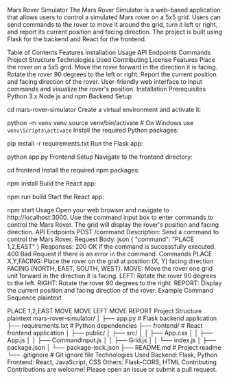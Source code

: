 Mars Rover Simulator
The Mars Rover Simulator is a web-based application that allows users to control a simulated Mars rover on a 5x5 grid. Users can send commands to the rover to move it around the grid, turn it left or right, and report its current position and facing direction. The project is built using Flask for the backend and React for the frontend.

Table of Contents
Features
Installation
Usage
API Endpoints
Commands
Project Structure
Technologies Used
Contributing
License
Features
Place the rover on a 5x5 grid.
Move the rover forward in the direction it is facing.
Rotate the rover 90 degrees to the left or right.
Report the current position and facing direction of the rover.
User-friendly web interface to input commands and visualize the rover's position.
Installation
Prerequisites
Python 3.x
Node.js and npm
Backend Setup

cd mars-rover-simulator
Create a virtual environment and activate it:


python -m venv venv
source venv/bin/activate  # On Windows use `venv\Scripts\activate`
Install the required Python packages:


pip install -r requirements.txt
Run the Flask app:


python app.py
Frontend Setup
Navigate to the frontend directory:


cd frontend
Install the required npm packages:


npm install
Build the React app:


npm run build
Start the React app:


npm start
Usage
Open your web browser and navigate to http://localhost:3000.
Use the command input box to enter commands to control the Mars Rover.
The grid will display the rover's position and facing direction.
API Endpoints
POST /command
Description: Send a command to control the Mars Rover.
Request Body:
json
{
  "command": "PLACE 1,2,EAST"
}
Responses:
200 OK if the command is successfully executed.
400 Bad Request if there is an error in the command.
Commands
PLACE X,Y,FACING: Place the rover on the grid at position (X, Y) facing direction FACING (NORTH, EAST, SOUTH, WEST).
MOVE: Move the rover one grid unit forward in the direction it is facing.
LEFT: Rotate the rover 90 degrees to the left.
RIGHT: Rotate the rover 90 degrees to the right.
REPORT: Display the current position and facing direction of the rover.
Example Command Sequence
plaintext

PLACE 1,2,EAST
MOVE
MOVE
LEFT
MOVE
REPORT
Project Structure
plaintext
mars-rover-simulator/
│
├── app.py               # Flask backend application
├── requirements.txt     # Python dependencies
├── frontend/            # React frontend application
│   ├── public/
│   ├── src/
│   │   ├── App.css
│   │   ├── App.js
│   │   ├── CommandInput.js
│   │   ├── Grid.js
│   │   └── index.js
│   ├── package.json
│   └── package-lock.json
├── README.md            # Project readme
└── .gitignore           # Git ignore file
Technologies Used
Backend: Flask, Python
Frontend: React, JavaScript, CSS
Others: Flask-CORS, HTML
Contributing
Contributions are welcome! Please open an issue or submit a pull request.
